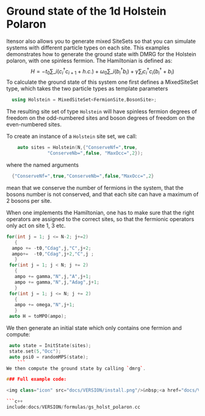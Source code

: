 # Ground state of the 1d Holstein Polaron
Itensor also allows you to generate mixed SiteSets so that you can simulate systems with different particle types on each site. This examples demonstrates how to generate the ground state with DMRG for the Holstein polaron, with one spinless fermion. The Hamiltonian is defined as:
$$
H = -t_0 \sum\_i (c^{\dagger}_{i}c_{i+1} + h.c.) + \omega_0 \sum\_i (b^{\dagger}_i b_i) + \gamma \sum_i c^{\dagger}_i c_i (b^{\dagger}_i + b_i)
$$
To calculate the ground state of this system one first defines a MixedSiteSet type, which takes the two particle types as template parameters
```c++
  using Holstein = MixedSiteSet<FermionSite,BosonSite>;
```
The resulting site set of type `Holstein` will have spinless fermion degrees of freedom on the odd-numbered sites and boson degrees of freedom on the even-numbered sites.

To create an instance of a `Holstein` site set, we call:
```c++
    auto sites = Holstein(N,{"ConserveNf=",true,
               "ConserveNb=",false, "MaxOcc=",2});
```
where the named arguments
```c++
  {"ConserveNf=",true,"ConserveNb=",false,"MaxOcc=",2}
```
mean that we conserve the number of fermions in the system, that the bosons number is not conserved, and that each site can have a maximum of 2 bosons per site.

When one implements the Hamiltonian, one has to make sure that the right operators are assigned to the correct sites, so that the fermionic operators only act on site 1, 3 etc.
```c++
for(int j = 1; j <= N-2; j+=2)
   {
  ampo += -t0,"Cdag",j,"C",j+2;
  ampo+=  -t0,"Cdag",j+2,"C",j ;
   }
 for(int j = 1; j < N; j += 2)
   {
   ampo += gamma,"N",j,"A",j+1;
   ampo += gamma,"N",j,"Adag",j+1;
   }
 for(int j = 1; j <= N; j += 2)
   {
   ampo += omega,"N",j+1;
   }
 auto H = toMPO(ampo);
```
We then generate an initial state which only contains one fermion and compute:
```c++
 auto state = InitState(sites);
 state.set(5,"Occ");
 auto psi0 = randomMPS(state);
    ```
We then compute the ground state by calling `dmrg`.

### Full example code:

<img class="icon" src="docs/VERSION/install.png"/>&nbsp;<a href="docs/VERSION/formulas/gs_holst_polaron.cc">Download the full example code</a>

```c++
include:docs/VERSION/formulas/gs_holst_polaron.cc
```

